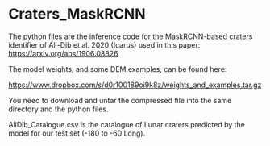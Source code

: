 # Craters_MaskRCNN

The python files are the inference code for the MaskRCNN-based craters identifier of Ali-Dib et al. 2020 (Icarus) used in this paper: https://arxiv.org/abs/1906.08826

The model weights, and some DEM examples, can be found here: 

https://www.dropbox.com/s/d0r100189oi9k8z/weights_and_examples.tar.gz

You need to download and untar the compressed file into the same directory and the python files.

AliDib_Catalogue.csv is the catalogue of Lunar craters predicted by the model for our test set (-180 to -60 Long). 
